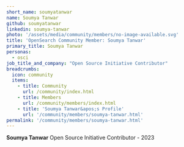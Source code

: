 ```yaml
---
short_name: soumyatanwar
name: Soumya Tanwar
github: soumyatanwar
linkedin: soumya-tanwar
photo: '/assets/media/community/members/no-image-available.svg'
title: 'OpenSearch Community Member: Soumya Tanwar'
primary_title: Soumya Tanwar
personas:
  - osci
job_title_and_company: "Open Source Initiative Contributor"
breadcrumbs:
  icon: community
  items:
    - title: Community
      url: /community/index.html
    - title: Members
      url: /community/members/index.html
    - title: 'Soumya Tanwar&apos;s Profile'
      url: '/community/members/soumya-tanwar.html'
permalink: '/community/members/soumya-tanwar.html'
---
```

**Soumya Tanwar** Open Source Initiative Contributor - 2023